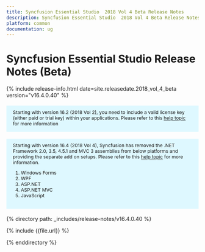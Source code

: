 ```yaml
---
title: Syncfusion Essential Studio  2018 Vol 4 Beta Release Notes  
description: Syncfusion Essential Studio  2018 Vol 4 Beta Release Notes  
platform: common
documentation: ug
---
```


# Syncfusion Essential Studio  Release Notes (Beta) 

{% include release-info.html date=site.releasedate.2018_vol_4_beta  version="v16.4.0.40" %} 

<style>
#license {
    font-size: .88em!important;
margin-top: 1.5em;     margin-bottom: 1.5em;
    background-color: #def8ff;
    padding: 10px 17px 14px;
}
</style>

<div id="license">
Starting with version 16.2 (2018 Vol 2), you need to include a valid license key (either paid or trial key) within your applications. 
Please refer to this <a href="/common/essential-studio/licensing/license-key">help topic</a> for more information 
</div>

<div id="license">
Starting with version 16.4 (2018 Vol 4), Syncfusion has removed the .NET Framework 2.0, 3.5, 4.5.1 and MVC 3 assemblies from below platforms and providing the separate add on setups.  
Please refer to this <a href="/common/essential-studio/installation/essential-studio-platform-framework-add-ons">help topic</a> for more information.

<ol>
<li>Windows Forms</li> 
<li>WPF</li> 
<li>ASP.NET</li>  
<li>ASP.NET MVC</li> 
<li>JavaScript</li> 
</ol>

</div>

{% directory path: _includes/release-notes/v16.4.0.40 %}

{% include {{file.url}} %}

{% enddirectory %}